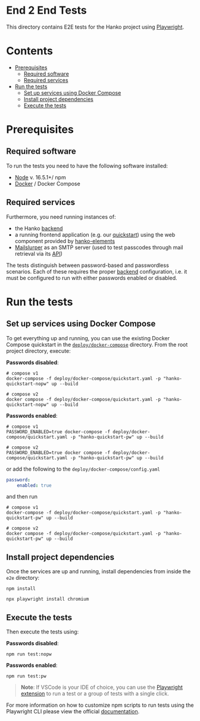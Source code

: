 # End 2 End Tests

This directory contains E2E tests for the Hanko project using [Playwright](https://playwright.dev/).

# Contents

- [Prerequisites](#prerequisites)
  - [Required software](#required-software)
  - [Required services](#required-services)
- [Run the tests](#run-the-tests)
  - [Set up services using Docker Compose](#set-up-services-using-docker-compose)
  - [Install project dependencies](#install-project-dependencies)
  - [Execute the tests](#execute-the-tests)

# Prerequisites

## Required software

To run the tests you need to have the following software installed:

- [Node](https://nodejs.org) v. 16.5.1+/ npm
- [Docker](https://www.docker.com/) / Docker Compose


## Required services

Furthermore, you need running instances of:

- the Hanko [backend](../backend)
- a running frontend application (e.g. our [quickstart](../quickstart)) using the web component provided by
  [hanko-elements](../elements)
- [Mailslurper](https://github.com/mailslurper/mailslurper) as an SMTP server (used to test passcodes through mail
  retrieval via its [API](https://github.com/mailslurper/mailslurper/wiki/API-Guide))

The tests distinguish between password-based and passwordless scenarios. Each of these requires the proper
[backend](../backend) configuration, i.e. it must be configured to run with either passwords enabled or disabled.

# Run the tests

## Set up services using Docker Compose

To get everything up and running, you can use the existing Docker Compose quickstart in
the [`deploy/docker-compose`](../deploy/docker-compose) directory. From the root project directory, execute:

**Passwords disabled**:

```shell
# compose v1
docker-compose -f deploy/docker-compose/quickstart.yaml -p "hanko-quickstart-nopw" up --build

# compose v2
docker compose -f deploy/docker-compose/quickstart.yaml -p "hanko-quickstart-nopw" up --build

```

**Passwords enabled**:

```shell
# compose v1
PASSWORD_ENABLED=true docker-compose -f deploy/docker-compose/quickstart.yaml -p "hanko-quickstart-pw" up --build

# compose v2
PASSWORD_ENABLED=true docker compose -f deploy/docker-compose/quickstart.yaml -p "hanko-quickstart-pw" up --build

```

or add the following to the `deploy/docker-compose/config.yaml`

```yaml
password:
    enabled: true
```

and then run

```shell
# compose v1
docker-compose -f deploy/docker-compose/quickstart.yaml -p "hanko-quickstart-pw" up --build

# compose v2
docker compose -f deploy/docker-compose/quickstart.yaml -p "hanko-quickstart-pw" up --build

```

## Install project dependencies

Once the services are up and running, install dependencies from inside the `e2e` directory:

`npm install`

`npx playwright install chromium`

## Execute the tests

Then execute the tests using:

**Passwords disabled**:

`npm run test:nopw`

**Passwords enabled**:

`npm run test:pw`

> **Note**: If VSCode is your IDE of choice, you can use
> the [Playwright extension](https://marketplace.visualstudio.com/items?itemName=ms-playwright.playwright) to
> run a test or a group of tests with a single click.

For more information on how to customize npm scripts to run tests using the Playwright CLI please view
the official [documentation](https://playwright.dev/docs/test-cli).


